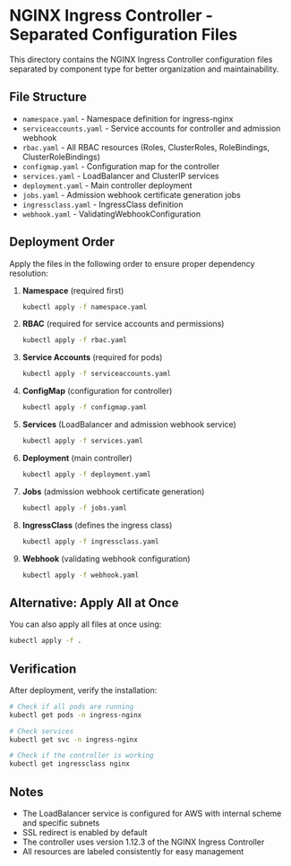 # NGINX Ingress Controller - Separated Configuration Files

This directory contains the NGINX Ingress Controller configuration files separated by component type for better organization and maintainability.

## File Structure

- `namespace.yaml` - Namespace definition for ingress-nginx
- `serviceaccounts.yaml` - Service accounts for controller and admission webhook
- `rbac.yaml` - All RBAC resources (Roles, ClusterRoles, RoleBindings, ClusterRoleBindings)
- `configmap.yaml` - Configuration map for the controller
- `services.yaml` - LoadBalancer and ClusterIP services
- `deployment.yaml` - Main controller deployment
- `jobs.yaml` - Admission webhook certificate generation jobs
- `ingressclass.yaml` - IngressClass definition
- `webhook.yaml` - ValidatingWebhookConfiguration

## Deployment Order

Apply the files in the following order to ensure proper dependency resolution:

1. **Namespace** (required first)
   ```bash
   kubectl apply -f namespace.yaml
   ```

2. **RBAC** (required for service accounts and permissions)
   ```bash
   kubectl apply -f rbac.yaml
   ```

3. **Service Accounts** (required for pods)
   ```bash
   kubectl apply -f serviceaccounts.yaml
   ```

4. **ConfigMap** (configuration for controller)
   ```bash
   kubectl apply -f configmap.yaml
   ```

5. **Services** (LoadBalancer and admission webhook service)
   ```bash
   kubectl apply -f services.yaml
   ```

6. **Deployment** (main controller)
   ```bash
   kubectl apply -f deployment.yaml
   ```

7. **Jobs** (admission webhook certificate generation)
   ```bash
   kubectl apply -f jobs.yaml
   ```

8. **IngressClass** (defines the ingress class)
   ```bash
   kubectl apply -f ingressclass.yaml
   ```

9. **Webhook** (validating webhook configuration)
   ```bash
   kubectl apply -f webhook.yaml
   ```

## Alternative: Apply All at Once

You can also apply all files at once using:

```bash
kubectl apply -f .
```

## Verification

After deployment, verify the installation:

```bash
# Check if all pods are running
kubectl get pods -n ingress-nginx

# Check services
kubectl get svc -n ingress-nginx

# Check if the controller is working
kubectl get ingressclass nginx
```

## Notes

- The LoadBalancer service is configured for AWS with internal scheme and specific subnets
- SSL redirect is enabled by default
- The controller uses version 1.12.3 of the NGINX Ingress Controller
- All resources are labeled consistently for easy management 